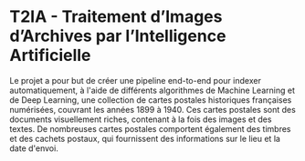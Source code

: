 # T2IA - Traitement d’Images d’Archives par l’Intelligence Artificielle

Le projet a pour but de créer une pipeline end-to-end pour indexer automatiquement, 
à l'aide de différents algorithmes de Machine Learning et de Deep Learning, une collection 
de cartes postales historiques françaises numérisées, couvrant les années 1899 à 1940. Ces cartes 
postales sont des documents visuellement riches, contenant à la fois des images et des textes. 
De nombreuses cartes postales comportent également des timbres et des cachets postaux, qui 
fournissent des informations sur le lieu et la date d'envoi.
